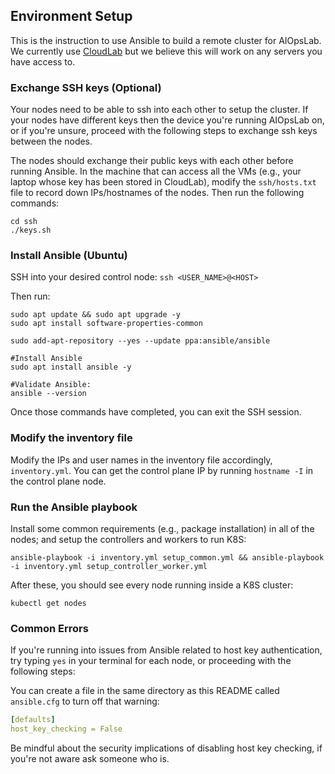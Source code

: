 ## Environment Setup

This is the instruction to use Ansible to build a remote cluster for AIOpsLab. We currently use [CloudLab](https://www.cloudlab.us/) but we believe this will work on any servers you have access to.

### Exchange SSH keys (Optional)

Your nodes need to be able to ssh into each other to setup the cluster. If your nodes have different keys then the device you're running AIOpsLab on, or if you're unsure, proceed with the following steps to exchange ssh keys between the nodes.

The nodes should exchange their public keys with each other before running Ansible.
In the machine that can access all the VMs (e.g., your laptop whose key has been stored in CloudLab), 
modify the `ssh/hosts.txt` file to record down IPs/hostnames of the nodes.
Then run the following commands:

```shell
cd ssh
./keys.sh
```

### Install Ansible (Ubuntu)

SSH into your desired control node: `ssh <USER_NAME>@<HOST>`

Then run:
```shell
sudo apt update && sudo apt upgrade -y
sudo apt install software-properties-common

sudo add-apt-repository --yes --update ppa:ansible/ansible

#Install Ansible
sudo apt install ansible -y

#Validate Ansible:
ansible --version 
```

Once those commands have completed, you can exit the SSH session.

### Modify the inventory file
 
Modify the IPs and user names in the inventory file accordingly, `inventory.yml`. You can get the control plane IP by running `hostname -I` in the control plane node.

### Run the Ansible playbook

Install some common requirements (e.g., package installation) in all of the nodes; and setup the controllers and workers to run K8S:
```shell
ansible-playbook -i inventory.yml setup_common.yml && ansible-playbook -i inventory.yml setup_controller_worker.yml
```

After these, you should see every node running inside a K8S cluster:
```shell
kubectl get nodes
```

### Common Errors
If you're running into issues from Ansible related to host key authentication, try typing `yes` in your terminal for each node, or proceeding with the following steps:

You can create a file in the same directory as this README called `ansible.cfg` to turn off that warning:
```yaml
[defaults]
host_key_checking = False
```
Be mindful about the security implications of disabling host key checking, if you're not aware ask someone who is.
